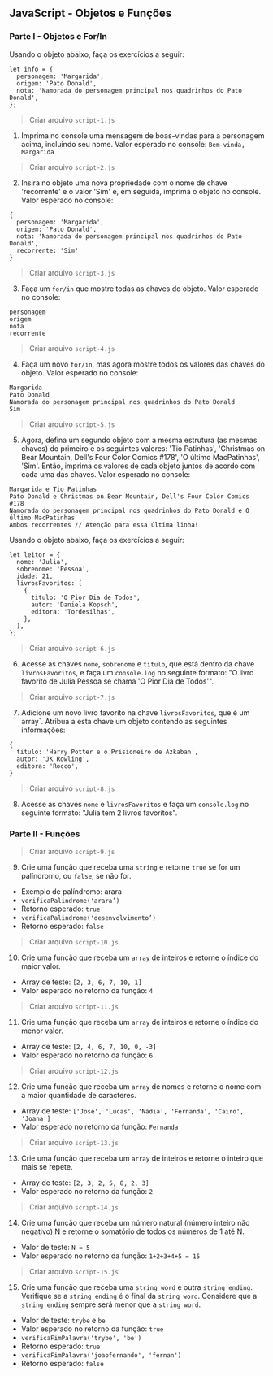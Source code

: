 ## JavaScript - Objetos e Funções

### Parte I - Objetos e For/In


Usando o objeto abaixo, faça os exercícios a seguir:

```
let info = {
  personagem: 'Margarida',
  origem: 'Pato Donald',
  nota: 'Namorada do personagem principal nos quadrinhos do Pato Donald',
};
```

> Criar arquivo `script-1.js`
1. Imprima no console uma mensagem de boas-vindas para a personagem acima, incluindo seu nome. Valor esperado no console:
`Bem-vinda, Margarida`

> Criar arquivo `script-2.js`
2. Insira no objeto uma nova propriedade com o nome de chave 'recorrente' e o valor 'Sim' e, em seguida, imprima o objeto no console. Valor esperado no console:

```
{
  personagem: 'Margarida',
  origem: 'Pato Donald',
  nota: 'Namorada do personagem principal nos quadrinhos do Pato Donald',
  recorrente: 'Sim'
}
```

> Criar arquivo `script-3.js`
3. Faça um `for/in` que mostre todas as chaves do objeto. Valor esperado no console:

```
personagem
origem
nota
recorrente
```

> Criar arquivo `script-4.js`
4. Faça um novo `for/in`, mas agora mostre todos os valores das chaves do objeto. Valor esperado no console:

```
Margarida
Pato Donald
Namorada do personagem principal nos quadrinhos do Pato Donald
Sim
```

> Criar arquivo `script-5.js`
5. Agora, defina um segundo objeto com a mesma estrutura (as mesmas chaves) do primeiro e os seguintes valores: 'Tio Patinhas', 'Christmas on Bear Mountain, Dell's Four Color Comics #178', 'O último MacPatinhas', 'Sim'. Então, imprima os valores de cada objeto juntos de acordo com cada uma das chaves. Valor esperado no console:

```
Margarida e Tio Patinhas
Pato Donald e Christmas on Bear Mountain, Dell's Four Color Comics #178
Namorada do personagem principal nos quadrinhos do Pato Donald e O último MacPatinhas
Ambos recorrentes // Atenção para essa última linha!
```

Usando o objeto abaixo, faça os exercícios a seguir:

```
let leitor = {
  nome: 'Julia',
  sobrenome: 'Pessoa',
  idade: 21,
  livrosFavoritos: [
    {
      titulo: 'O Pior Dia de Todos',
      autor: 'Daniela Kopsch',
      editora: 'Tordesilhas',
    },
  ],
};
```

> Criar arquivo `script-6.js`
6. Acesse as chaves `nome`, `sobrenome` e `titulo`, que está dentro da chave `livrosFavoritos`, e faça um `console.log` no seguinte formato: "O livro favorito de Julia Pessoa se chama 'O Pior Dia de Todos'".

> Criar arquivo `script-7.js`
7. Adicione um novo livro favorito na chave `livrosFavoritos`, que é um array`. Atribua a esta chave um objeto contendo as seguintes informações:

```
{
  titulo: 'Harry Potter e o Prisioneiro de Azkaban',
  autor: 'JK Rowling',
  editora: 'Rocco',
}
```

> Criar arquivo `script-8.js`
8. Acesse as chaves `nome` e `livrosFavoritos` e faça um `console.log` no seguinte formato: "Julia tem 2 livros favoritos".


### Parte II - Funções


> Criar arquivo `script-9.js`
9. Crie uma função que receba uma `string` e retorne `true` se for um palíndromo, ou `false`, se não for.

* Exemplo de palíndromo: arara
* `verificaPalindrome('arara’)`
* Retorno esperado: `true`
* `verificaPalindrome('desenvolvimento’)`
* Retorno esperado: `false`

> Criar arquivo `script-10.js`
10. Crie uma função que receba um `array` de inteiros e retorne o índice do maior valor.

* Array de teste: `[2, 3, 6, 7, 10, 1]`
* Valor esperado no retorno da função: `4`

> Criar arquivo `script-11.js`
11. Crie uma função que receba um `array` de inteiros e retorne o índice do menor valor.

* Array de teste: `[2, 4, 6, 7, 10, 0, -3]`
* Valor esperado no retorno da função: `6`

> Criar arquivo `script-12.js`
12. Crie uma função que receba um `array` de nomes e retorne o nome com a maior quantidade de caracteres.

* Array de teste: `['José', 'Lucas', 'Nádia', 'Fernanda', 'Cairo', 'Joana']`
* Valor esperado no retorno da função: `Fernanda`

> Criar arquivo `script-13.js`
13. Crie uma função que receba um `array` de inteiros e retorne o inteiro que mais se repete.

* Array de teste: `[2, 3, 2, 5, 8, 2, 3]`
* Valor esperado no retorno da função: `2`

> Criar arquivo `script-14.js`
14. Crie uma função que receba um número natural (número inteiro não negativo) N e retorne o somatório de todos os números de 1 até N.
* Valor de teste: `N = 5`
* Valor esperado no retorno da função: `1+2+3+4+5 = 15`

> Criar arquivo `script-15.js`
15. Crie uma função que receba uma `string word` e outra `string ending`. Verifique se a `string ending` é o final da `string word`. Considere que a `string ending` sempre será menor que a `string word`.

* Valor de teste: `trybe` e `be`
* Valor esperado no retorno da função: `true`
* `verificaFimPalavra('trybe', 'be')`
* Retorno esperado: `true`
* `verificaFimPalavra('joaofernando', 'fernan')`
* Retorno esperado: `false`
